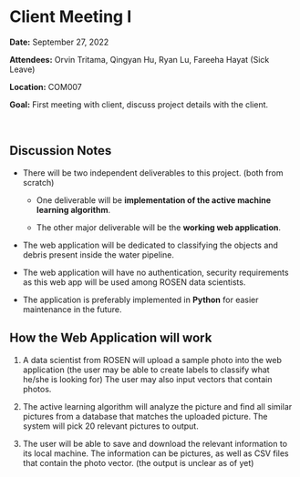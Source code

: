 # Client Meeting I

**Date:** September 27, 2022

**Attendees:** Orvin Tritama, Qingyan Hu, Ryan Lu, Fareeha Hayat (Sick Leave)

**Location:** COM007

**Goal:** First meeting with client, discuss project details with the client.


<br>


## Discussion Notes

- There will be two independent deliverables to this project.  (both from scratch)

	- One deliverable will be **implementation of the active machine learning algorithm**. 
		
	- The other major deliverable will be the **working web application**.
		
- The web application will be dedicated to classifying the objects and debris present inside the water pipeline.

- The web application will have no authentication, security requirements as this web app will be used among ROSEN data scientists.

- The application is preferably implemented in **Python** for easier maintenance in the future.



## How the Web Application will work

1. A data scientist from ROSEN will upload a sample photo into the web application (the user may be able to create labels to classify what he/she is looking for) The user may also input vectors that contain photos.

2. The active learning algorithm will analyze the picture and find all similar pictures from a database that matches the uploaded picture. The system will pick 20 relevant pictures to output.

3. The user will be able to save and download the relevant information to its local machine. The information can be pictures, as well as CSV files that contain the photo vector. (the output is unclear as of yet)


